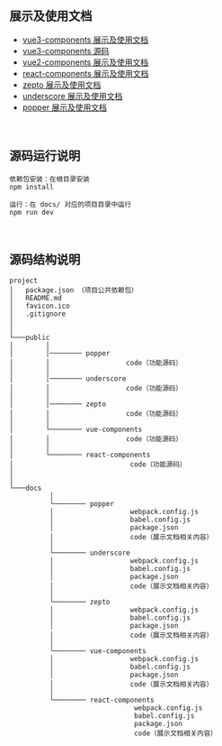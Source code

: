 ## 展示及使用文档

+ [vue3-components 展示及使用文档](https://sunjingao.github.io/vue3-component/dist/#/button)
+ [vue3-components 源码](https://github.com/sunjingao/vue3-component)
+ [vue2-components 展示及使用文档](https://sunjingao.github.io/summary/docs/vue-components/dist/index.html#/instructions)
+ [react-components 展示及使用文档](https://sunjingao.github.io/summary/docs/react-components/dist/index.html)
+ [zepto 展示及使用文档](https://sunjingao.github.io/summary/docs/zepto/dist/index.html#/core/.init)
+ [underscore 展示及使用文档](https://sunjingao.github.io/summary/docs/underscore/dist/index.html#/core/each)
+ [popper 展示及使用文档](https://sunjingao.github.io/summary/docs/popper/dist/index.html#/options)

<br>


## 源码运行说明

```
依赖包安装：在根目录安装
npm install

运行：在 docs/ 对应的项目目录中运行
npm run dev
```

<br>

## 源码结构说明

```
project
│   package.json （项目公共依赖包）
│   README.md 
│   favicon.ico  
│   .gitignore
│
│
└───public
│        │ 
│        │──────── popper
│        │                   code（功能源码）
│        │        
│        │──────── underscore
│        │                   code（功能源码）
│        │        
│        │──────── zepto
│        │                   code（功能源码）                              
│        │            
│        └──────── vue-components  
│        │                   code（功能源码）                           
│        │            
│        └──────── react-components  
│                             code（功能源码）              
│       
│   
└───docs
          │
          └──────── popper
          │                   webpack.config.js 
          │                   babel.config.js 
          │                   package.json
          │                   code（展示文档相关内容）
          │
          └──────── underscore
          │                   webpack.config.js 
          │                   babel.config.js 
          │                   package.json 
          │                   code（展示文档相关内容）
          │
          └──────── zepto
          │                   webpack.config.js 
          │                   babel.config.js 
          │                   package.json 
          │                   code（展示文档相关内容）
          │
          └──────── vue-components 
          │                   webpack.config.js 
          │                   babel.config.js 
          │                   package.json 
          │                   code（展示文档相关内容）
          │                     
          └──────── react-components 
                               webpack.config.js 
                               babel.config.js 
                               package.json 
                               code（展示文档相关内容）
                     
```

